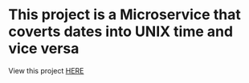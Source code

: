 # This project is a Microservice that coverts dates into UNIX time and vice versa

View this project [HERE](https://my-timestamp-ms.glitch.me/)
